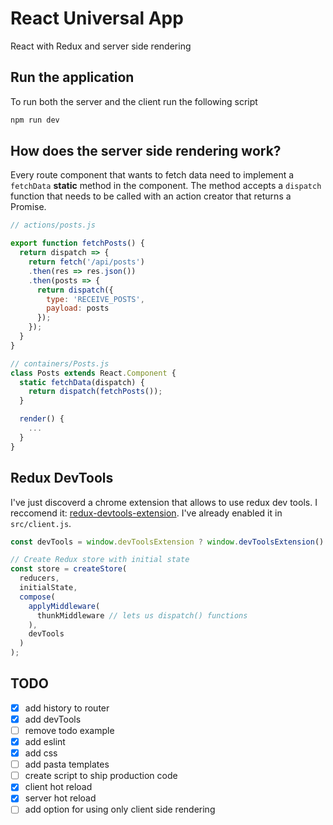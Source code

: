 # React Universal App
React with Redux and server side rendering

## Run the application
To run both the server and the client run the following script

```bash
npm run dev
```

## How does the server side rendering work?
Every route component that wants to fetch data need to implement a `fetchData` **static** method in the component. The method accepts a `dispatch` function that needs to be called with an action creator that returns a Promise.

```js
// actions/posts.js

export function fetchPosts() {
  return dispatch => {
    return fetch('/api/posts')
    .then(res => res.json())
    .then(posts => {
      return dispatch({
        type: 'RECEIVE_POSTS',
        payload: posts
      });
    });
  }
}
```

```js
// containers/Posts.js
class Posts extends React.Component {
  static fetchData(dispatch) {
    return dispatch(fetchPosts());
  }

  render() {
    ...
  }
}
```

## Redux DevTools
I've just discoverd a chrome extension that allows to use redux dev tools. I reccomend it:  [redux-devtools-extension](https://github.com/zalmoxisus/redux-devtools-extension).
I've already enabled it in `src/client.js`.
```js
const devTools = window.devToolsExtension ? window.devToolsExtension() : f => f;

// Create Redux store with initial state
const store = createStore(
  reducers,
  initialState,
  compose(
    applyMiddleware(
      thunkMiddleware // lets us dispatch() functions
    ),
    devTools
  )
);
```


## TODO
- [x] add history to router
- [x] add devTools
- [ ] remove todo example
- [x] add eslint
- [x] add css
- [ ] add pasta templates
- [ ] create script to ship production code
- [x] client hot reload
- [x] server hot reload
- [ ] add option for using only client side rendering
